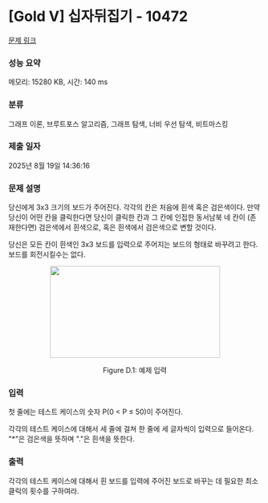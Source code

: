 # [Gold V] 십자뒤집기 - 10472 

[문제 링크](https://www.acmicpc.net/problem/10472) 

### 성능 요약

메모리: 15280 KB, 시간: 140 ms

### 분류

그래프 이론, 브루트포스 알고리즘, 그래프 탐색, 너비 우선 탐색, 비트마스킹

### 제출 일자

2025년 8월 19일 14:36:16

### 문제 설명

<p>당신에게 3x3 크기의 보드가 주어진다. 각각의 칸은 처음에 흰색 혹은 검은색이다. 만약 당신이 어떤 칸을 클릭한다면 당신이 클릭한 칸과 그 칸에 인접한 동서남북 네 칸이 (존재한다면) 검은색에서 흰색으로, 혹은 흰색에서 검은색으로 변할 것이다.</p>

<p>당신은 모든 칸이 흰색인 3x3 보드를 입력으로 주어지는 보드의 형태로 바꾸려고 한다. 보드를 회전시킬수는 없다.</p>

<p style="text-align:center"><img alt="" src="https://www.acmicpc.net/upload/images2/flip.png" style="height:183px; width:339px"></p>

<p style="text-align:center">Figure D.1: 예제 입력</p>

### 입력 

 <p>첫 줄에는 테스트 케이스의 숫자 P(0 < P ≤ 50)이 주어진다.</p>

<p>각각의 테스트 케이스에 대해서 세 줄에 걸쳐 한 줄에 세 글자씩이 입력으로 들어온다. "*"은 검은색을 뜻하며 "."은 흰색을 뜻한다.</p>

### 출력 

 <p>각각의 테스트 케이스에 대해서 흰 보드를 입력에 주어진 보드로 바꾸는 데 필요한 최소 클릭의 횟수를 구하여라.</p>

